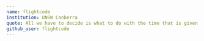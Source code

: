 ```yaml
---
name: flightcode
institution: UNSW Canberra
quote: All we have to decide is what to do with the time that is given to us
github_user: flightcode
---
```

